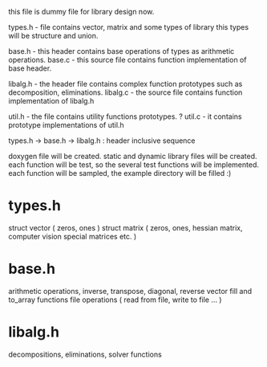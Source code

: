 this file is dummy file for library design now.

types.h - file contains vector, matrix and some types of library
					this types will be structure and union.
					
base.h - this header contains base operations of types as arithmetic operations.
base.c - this source file contains function implementation of base header.

libalg.h - the header file contains complex function prototypes such as decomposition, eliminations.
libalg.c - the source file contains function implementation of libalg.h

util.h - the file contains utility functions prototypes. ?
util.c - it contains prototype implementations of util.h

types.h -> base.h -> libalg.h : header inclusive sequence

doxygen file will be created.
static and dynamic library files will be created.
each function will be test, so the several test functions will be implemented.
each function will be sampled, the example directory will be filled :)

types.h
=======
struct vector ( zeros, ones )
struct matrix ( zeros, ones, hessian matrix, computer vision special matrices etc. )

base.h
======
arithmetic operations, inverse, transpose, diagonal, reverse vector
fill and to_array functions
file operations ( read from file, write to file ... )

libalg.h
=========
decompositions, eliminations, solver functions
